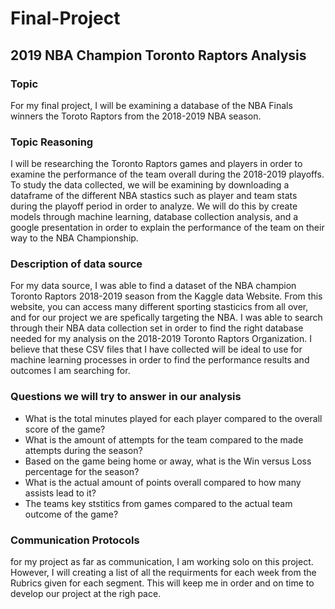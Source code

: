 # Final-Project
## 2019 NBA Champion Toronto Raptors Analysis

### Topic
For my final project, I will be examining a database of the NBA Finals winners the Toroto Raptors from the 2018-2019 NBA season. 

### Topic Reasoning
I will be researching the Toronto Raptors games and players in order to examine the performance of the team overall during the 2018-2019 playoffs. To study the data collected, we will be examining by downloading a dataframe of the different NBA stastics such as player and team stats during the playoff period in order to analyze. We will do this by create models through machine learning, database collection analysis, and a google presentation in order to explain the performance of the team on their way to the NBA Championship.

### Description of data source
For my data source, I was able to find a dataset of the NBA champion Toronto Raptors 2018-2019 season from the Kaggle data Website. From this website, you can access many different sporting stasticics from all over, and for our project we are spefically targeting the NBA. I was able to search through their NBA data collection set in order to find the right database needed for my analysis on the 2018-2019 Toronto Raptors Organization. I believe that these CSV files that I have collected will be ideal to use for machine learning processes in order to find the performance results and outcomes I am searching for.

### Questions we will try to answer in our analysis
- What is the total minutes played for each player compared to the overall score of the game?
- What is the amount of attempts for the team compared to the made attempts during the season?
- Based on the game being home or away, what is the Win versus Loss percentage for the season?
- What is the actual amount of points overall compared to how many assists lead to it?
- The teams key ststitics from games compared to the actual team outcome of the game?

### Communication Protocols
for my project as far as communication, I am working solo on this project. However, I will creating a list of all the requirments for each week from the Rubrics given for each segment. This will keep me in order and on time to develop our project at the righ pace. 

